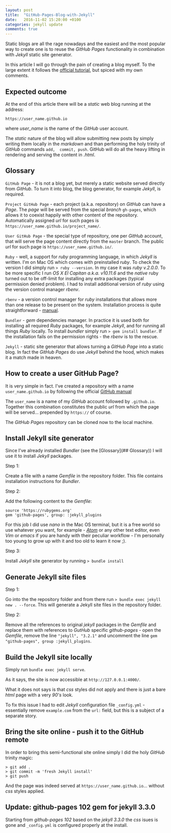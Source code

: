```yaml
---
layout: post
title:  "GitHub-Pages-Blog-with-Jekyll"
date:   2016-11-02 15:20:00 +0100
categories: jekyll update
comments: true
---
```


Static blogs are all the rage nowadays and the easiest and the most popular way to create one is to reuse the *GitHub Pages* functionality in combination with *Jekyll* static site generator.

In this article I will go through the pain of creating a blog myself. To the large extent it follows the [official tutorial](https://help.github.com/articles/setting-up-your-github-pages-site-locally-with-jekyll/), but spiced with my own comments.


## Expected outcome

At the end of this article there will be a *static* web blog running at the address:

```
https://user_name.github.io
```

where *user_name* is the name of the *GitHub* user account.

The *static* nature of the blog will allow submitting new posts by simply writing them locally in the *markdown* and than performing the holy trinity of *GitHub* commands `add,  commit, push`. GitHub will do all the heavy lifting in rendering and serving the content in *.html*.


## Glossary

`GitHub Page` - it is not a blog yet, but merely a static website served directly from *GitHub*. To turn it into blog, the blog generator, for example *Jekyll*, is required.

`Project GitHub Page` - each project (a.k.a. repository) on *GitHub* can have a *Page*. The *page* will be served from the special *branch* `gh-pages`, which allows it to coexist happily with other content of the repository. Automatically assigned *url* for such pages is `https://user_name.github.io/project_name/`.

`User GitHub Page` - the special type of repository, one per *GitHub* account, that will serve the page content directly from the `master` branch. The public *url* for such page is `https://user_name.github.io/`.

`Ruby` - well, a support for *ruby* programming language, in which *Jekyll* is written. I'm on Mac OS which comes with preinstalled *ruby*. To check the version I did simply run `> ruby --version`. In my case it was  *ruby v.2.0.0*. To be more specific I run *OS X El Capitan a.k.a. v10.11.6* and the *native* ruby turned out to be off-limit for installing any extra packages (typical permission denied problem). I had to install additional version of *ruby* using the version control manager *rbenv*.

`rbenv` - a version control manager for *ruby* installations that allows more than one release to be present on the system. Installation process is quite straightforward - [manual](https://github.com/rbenv/rbenv).

`Bundler` - *gem* dependencies manager. In practice it is used both for installing all required *Ruby* packages, for example *Jekyll*, and for running all things *Ruby* locally. To install *bundler* simply run `> gem install bundler`. If the installation fails on the permission rights - the *rbenv* is to the rescue.

`Jekyll` - static site generator that allows turning a *GitHub Page* into a static blog. In fact the *GitHub Pages* do use *Jekyll* behind the hood, which makes it a match made in heaven.


## How to create a user GitHub Page?

It is very simple in fact. I've created a repository with a name `user_name.github.io` by following the official [GitHub manual](https://help.github.com/articles/create-a-repo/)

The `user_name` is a name of my *GitHub* account followed by `.github.io`. Together this combination constitutes the public *url* from which the page will be served... prepended by `https://` of course.

The *GitHub Pages* repository can be cloned now to the local machine.


## Install Jekyll site generator

Since I've already installed *Bundler* (see the [Glossary](## Glossary)) I will use it to install *Jekyll* packages.

Step 1:

Create a file with a name *Gemfile* in the repository folder. This file contains installation instructions for *Bundler*.

Step 2:

Add the following content to the *Gemfile*:

```
source 'https://rubygems.org'
gem 'github-pages', group: :jekyll_plugins
```
For this job I did use *nano* in the Mac OS terminal, but it is a free world so use whatever you want, for example - [*Atom*](https://atom.io/) or any other text editor, even *Vim* or *emacs* if you are handy with their peculiar workflow - I'm personally too young to grow up with it and too old to learn it now ;).

Step 3:

Install *Jekyll* site generator by running `> bundle install`


## Generate Jekyll site files

Step 1:

Go into the the repository folder and from there run `> bundle exec jekyll new . --force`. This will generate a Jekyll site files in the repository folder.

Step 2:

Remove all the references to original *jekyll* packages in the *Gemfile* and replace them with references to *GutHub* specific *github-pages* - open the *Gemfile*, remove the line `"jekyll", "3.2.1"` and uncomment the line `gem "github-pages", group :jekyll_plugins`.


## Build the Jekyll site locally

Simply run `bundle exec jekyll serve`.

As it says, the site is now accessible at `http://127.0.0.1:4000/`.

What it does not says is that *css* styles did not apply and there is just a bare *html* page with a very *90's* look.

To fix this issue I had to edit *Jekyll* configuration file `_config.yml` - essentially remove `example.com` from the `url:` field, but this is a subject of a separate story.

## Bring the site online - push it to the GitHub remote

In order to bring this semi-functional site online simply I did the holy *GitHub* trinity magic:

```
> git add .
> git commit -m 'fresh Jekyll install'
> git push
```

And the page was indeed served at `https://user_name.github.io`... without *css* styles applied.

## Update: github-pages 102 gem for jekyll 3.3.0

Starting from *github-pages 102* based on the *jekyll 3.3.0* the *css* isues is gone and `_config.yml` is configured properly at the install.
